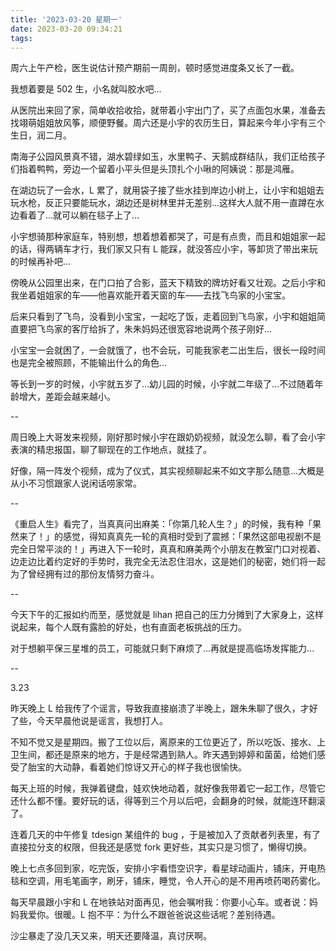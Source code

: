 ```yaml
---
title: '2023-03-20 星期一'
date: 2023-03-20 09:34:21
tags:
---
```


周六上午产检，医生说估计预产期前一周剖，顿时感觉进度条又长了一截。

我想着要是 502 生，小名就叫胶水吧...

从医院出来回了家，简单收拾收拾，就带着小宇出门了，买了点面包水果，准备去找翊萌姐姐放风筝，顺便野餐。周六还是小宇的农历生日，算起来今年小宇有三个生日，润二月。

南海子公园风景真不错，湖水碧绿如玉，水里鸭子、天鹅成群结队，我们正给孩子们指着鸭鸭，旁边一个留着小平头但是头顶扎个小啾的阿姨说：那是鸿雁。

在湖边玩了一会水，L 累了，就用袋子接了些水挂到岸边小树上，让小宇和姐姐去玩水枪，反正只要能玩水，湖边还是树林里并无差别...这样大人就不用一直蹲在水边看着了...就可以躺在毯子上了...

小宇想骑那种家庭车，特别想，想着想着都哭了，可是有点贵，而且和姐姐家一起的话，得两辆车才行，我们家又只有 L 能踩，就没答应小宇，等卸货了带出来玩的时候再补吧...

傍晚从公园里出来，在门口拍了合影，蓝天下精致的牌坊好看又壮观。之后小宇和我坐着姐姐家的车——他喜欢能开着天窗的车——去找飞鸟家的小宝宝。

后来只看到了飞鸟，没看到小宝宝，一起吃了饭，走着回到飞鸟家，小宇和姐姐简直要把飞鸟家的客厅给拆了，朱朱妈妈还很宽容地说两个孩子刚好...

小宝宝一会就困了，一会就饿了，也不会玩，可能我家老二出生后，很长一段时间也是完全被照顾，不能输出什么的角色...

等长到一岁的时候，小宇就五岁了...幼儿园的时候，小宇就二年级了...不过随着年龄增大，差距会越来越小。

--

周日晚上大哥发来视频，刚好那时候小宇在跟奶奶视频，就没怎么聊，看了会小宇表演的精忠报国，聊了聊现在的工作地点，就挂了。

好像，隔一阵发个视频，成为了仪式，其实视频聊起来不如文字那么随意...大概是从小不习惯跟家人说闲话唠家常。

--

《重启人生》看完了，当真真问出麻美：「你第几轮人生？」的时候，我有种「果然来了！」的感觉，得知真真先一轮的真相时受到了震撼：「果然这部电视剧不是完全日常平淡的！」再进入下一轮时，真真和麻美两个小朋友在教室门口对视着、边走边比着约定好的手势时，我完全无法忍住泪水，这是她们的秘密，她们将一起为了曾经拥有过的那份友情努力奋斗。

--

今天下午的汇报如约而至，感觉就是 lihan 把自己的压力分摊到了大家身上，这样说起来，每个人既有露脸的好处，也有直面老板挑战的压力。

对于想躺平保三星堆的员工，可能就只剩下麻烦了...再就是提高临场发挥能力...

--

3.23

昨天晚上 L 给我传了个谣言，导致我直接崩溃了半晚上，跟朱朱聊了很久，才好了些，今天早晨他说是谣言，我想打人。

不知不觉又是星期四。搬了工位以后，离原来的工位更近了，所以吃饭、接水、上卫生间，都还是原来的地方，于是经常遇到熟人。昨天遇到婷婷和菌菌，给她们感受了胎宝的大动静，看着她们惊讶又开心的样子我也很愉快。

每天上班的时候，我弹着键盘，娃欢快地动着，就好像我带着它一起工作，尽管它还什么都不懂。要好玩的话，得等到三个月以后吧，会翻身的时候，就能连环翻滚了。

连着几天的中午修复 tdesign 某组件的 bug ，于是被加入了贡献者列表里，有了直接拉分支的权限，但我还是感觉 fork 更好些，其实只是习惯了，懒得切换。

晚上七点多回到家，吃完饭，安排小宇看悟空识字，看星球动画片，铺床，开电热毯和空调，用毛笔画字，刷牙，铺床，睡觉，令人开心的是不用再喷药喝药雾化。

每天早晨跟小宇和 L 在地铁站对面再见，他会嘱咐我：你要小心车。或者说：妈妈我爱你。很暖。L 抱不平：为什么不跟爸爸说这些话呢？差别待遇。

沙尘暴走了没几天又来，明天还要降温，真讨厌啊。




